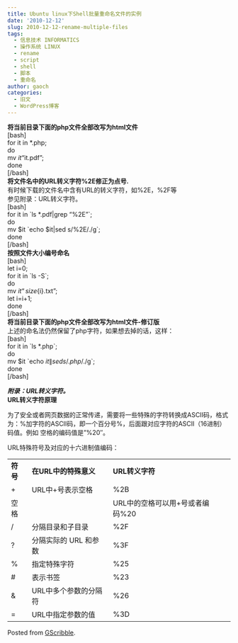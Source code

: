 ```yaml
---
title: Ubuntu linux下Shell批量重命名文件的实例
date: '2010-12-12'
slug: 2010-12-12-rename-multiple-files
tags:
  - 信息技术 INFORMATICS
  - 操作系统 LINUX
  - rename
  - script
  - shell
  - 脚本
  - 重命名
author: gaoch
categories:
  - 旧文
  - WordPress博客
---
```



**将当前目录下面的php文件全部改写为html文件**  
\[bash\]  
for it in \*.php;  
do  
mv $it “$it.pdf”;  
done  
\[/bash\]  
**将文件名中的URL转义字符%2E修正为点号.**  
有时候下载的文件名中含有URL的转义字符，如%2E，%2F等  
参见附录：URL转义字符。  
\[bash\]  
for it in \`ls \*.pdf\|grep “%2E”\`;  
do  
mv $it \`echo $it\|sed s/%2E/./g\`;  
done  
\[/bash\]  
**按照文件大小编号命名**  
\[bash\]  
let i=0;  
for it in \`ls -S\`;  
do  
mv $it “size${i}.txt”;  
let i=i+1;  
done  
\[/bash\]  
**将当前目录下面的php文件全部改写为html文件-修订版**  
上述的命名法仍然保留了php字符，如果想去掉的话，这样：  
\[bash\]  
for it in \`ls \*.php\`;  
do  
mv $it \`echo $it\|sed s/.php$/./g\`;  
done  
\[/bash\]

***附录：URL转义字符。***  
**URL转义字符原理**

为了安全或者网页数据的正常传递，需要将一些特殊的字符转换成ASCII码，格式为：%加字符的ASCII码，即一个百分号%，后面跟对应字符的ASCII（16进制）码值。例如
空格的编码值是”%20″。

URL特殊符号及对应的十六进制值编码：

|          |                       |                                 |
|----------|-----------------------|---------------------------------|
| **符号** | **在URL中的特殊意义** | **URL转义字符**                 |
| \+       | URL中+号表示空格      | %2B                             |
| 空格     |                       | URL中的空格可以用+号或者编码%20 |
| /        | 分隔目录和子目录      | %2F                             |
| ?        | 分隔实际的 URL 和参数 | %3F                             |
| %        | 指定特殊字符          | %25                             |
| \#       | 表示书签              | %23                             |
| &        | URL中多个参数的分隔符 | %26                             |
| =        | URL中指定参数的值     | %3D                             |

Posted from [GScribble](http://sourceforge.net/projects/gscribble/).
